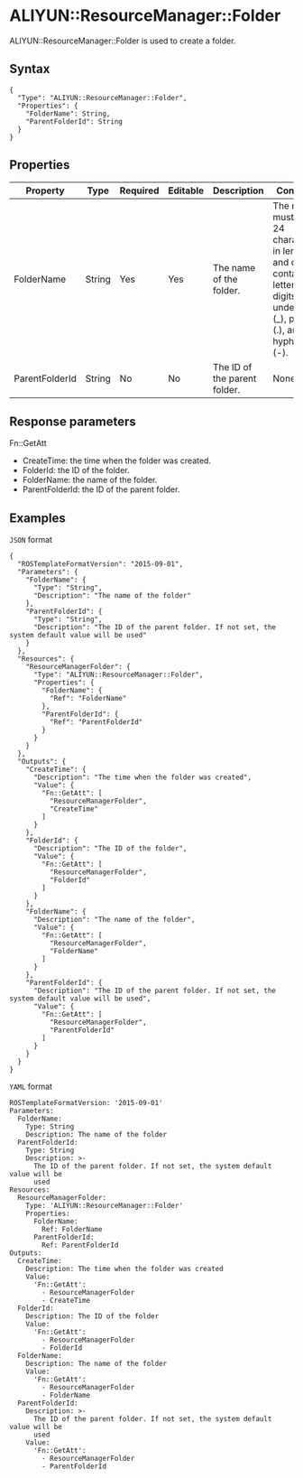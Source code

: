 # ALIYUN::ResourceManager::Folder

ALIYUN::ResourceManager::Folder is used to create a folder.

## Syntax

```
{
  "Type": "ALIYUN::ResourceManager::Folder",
  "Properties": {
    "FolderName": String,
    "ParentFolderId": String
  }
}
```

## Properties

|Property|Type|Required|Editable|Description|Constraint|
|--------|----|--------|--------|-----------|----------|
|FolderName|String|Yes|Yes|The name of the folder.|The name must be 1 to 24 characters in length and can contain letters, digits, underscores \(\_\), periods \(.\), and hyphens \(-\).|
|ParentFolderId|String|No|No|The ID of the parent folder.|None|

## Response parameters

Fn::GetAtt

-   CreateTime: the time when the folder was created.
-   FolderId: the ID of the folder.
-   FolderName: the name of the folder.
-   ParentFolderId: the ID of the parent folder.

## Examples

`JSON` format

```
{
  "ROSTemplateFormatVersion": "2015-09-01",
  "Parameters": {
    "FolderName": {
      "Type": "String",
      "Description": "The name of the folder"
    },
    "ParentFolderId": {
      "Type": "String",
      "Description": "The ID of the parent folder. If not set, the system default value will be used"
    }
  },
  "Resources": {
    "ResourceManagerFolder": {
      "Type": "ALIYUN::ResourceManager::Folder",
      "Properties": {
        "FolderName": {
          "Ref": "FolderName"
        },
        "ParentFolderId": {
          "Ref": "ParentFolderId"
        }
      }
    }
  },
  "Outputs": {
    "CreateTime": {
      "Description": "The time when the folder was created",
      "Value": {
        "Fn::GetAtt": [
          "ResourceManagerFolder",
          "CreateTime"
        ]
      }
    },
    "FolderId": {
      "Description": "The ID of the folder",
      "Value": {
        "Fn::GetAtt": [
          "ResourceManagerFolder",
          "FolderId"
        ]
      }
    },
    "FolderName": {
      "Description": "The name of the folder",
      "Value": {
        "Fn::GetAtt": [
          "ResourceManagerFolder",
          "FolderName"
        ]
      }
    },
    "ParentFolderId": {
      "Description": "The ID of the parent folder. If not set, the system default value will be used",
      "Value": {
        "Fn::GetAtt": [
          "ResourceManagerFolder",
          "ParentFolderId"
        ]
      }
    }
  }
}
```

`YAML` format

```
ROSTemplateFormatVersion: '2015-09-01'
Parameters:
  FolderName:
    Type: String
    Description: The name of the folder
  ParentFolderId:
    Type: String
    Description: >-
      The ID of the parent folder. If not set, the system default value will be
      used
Resources:
  ResourceManagerFolder:
    Type: 'ALIYUN::ResourceManager::Folder'
    Properties:
      FolderName:
        Ref: FolderName
      ParentFolderId:
        Ref: ParentFolderId
Outputs:
  CreateTime:
    Description: The time when the folder was created
    Value:
      'Fn::GetAtt':
        - ResourceManagerFolder
        - CreateTime
  FolderId:
    Description: The ID of the folder
    Value:
      'Fn::GetAtt':
        - ResourceManagerFolder
        - FolderId
  FolderName:
    Description: The name of the folder
    Value:
      'Fn::GetAtt':
        - ResourceManagerFolder
        - FolderName
  ParentFolderId:
    Description: >-
      The ID of the parent folder. If not set, the system default value will be
      used
    Value:
      'Fn::GetAtt':
        - ResourceManagerFolder
        - ParentFolderId
```

